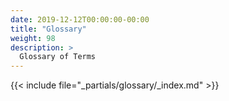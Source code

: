 ```yaml
---
date: 2019-12-12T00:00:00-00:00
title: "Glossary"
weight: 98
description: >
  Glossary of Terms
---
```


{{< include file="_partials/glossary/_index.md" >}}
